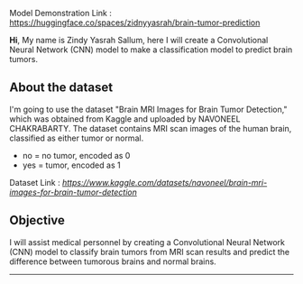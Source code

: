 Model Demonstration Link : https://huggingface.co/spaces/zidnyyasrah/brain-tumor-prediction

**Hi**, My name is  Zindy Yasrah Sallum, here I will create a Convolutional Neural Network (CNN) model to make a classification model to predict brain tumors.


## **About the dataset**

I'm going to use the dataset "Brain MRI Images for Brain Tumor Detection," which was obtained from Kaggle and uploaded by NAVONEEL CHAKRABARTY. The dataset contains MRI scan images of the human brain, classified as either tumor or normal.

* no = no tumor, encoded as 0  
* yes = tumor, encoded as 1

Dataset Link : _https://www.kaggle.com/datasets/navoneel/brain-mri-images-for-brain-tumor-detection_


## **Objective**

I will assist medical personnel by creating a Convolutional Neural Network (CNN) model to classify brain tumors from MRI scan results and predict the difference between tumorous brains and normal brains.

---